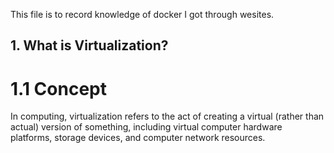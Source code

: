 This file is to record knowledge of docker I got through wesites.

## 1. What is Virtualization?

# 1.1 Concept
In computing, virtualization refers to the act of creating a virtual (rather than actual) version of something, including virtual computer hardware platforms, storage devices, and computer network resources.
